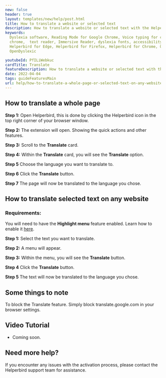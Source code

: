 ```yaml
---
new: false
header: true
layout: templates/new/help/post.html
title: How to translate a website or selected text
description: How to translate a website or selected text with the Helperbird browser extension.
keywords:
  Dyslexia software, Reading Mode for Google Chrome, Voice typing for chrome, Text to speech for
  chrome,  text reader, Immersive Reader, dyslexia fonts, accessibility software, dyslexia software,
  Helperbird for Edge, Helperbird for Firefox, Helperbird for Chrome, Opendyslexic for Chrome,
  OpenDyslexic

youtubeId: PfILiWebkuc
cardTitle: Translate
featureDescription: How to translate a website or selected text with the Helperbird browser extension.
date: 2022-04-04
tags: guideFeaturesMain
url: help/how-to-translate-a-whole-page-or-selected-text-on-any-website/
---
```





## How to translate a whole page

**Step 1:** Open Helperbird, this is done by clicking the Helperbird icon in the top right corner of your browser window.

**Step 2:** The extension will open. Showing the quick actions and other features.

**Step 3:** Scroll to the **Translate** card.

**Step 4:** Within the **Translate** card, you will see the **Translate** option.

**Step 5** Choose the language you want to translate to.

**Step 6** Click the **Translate** button.

**Step 7** The page will now be translated to the language you chose.


## How to translate selected text on any website

### Requirements:
You will need to have the **Highlight menu** feature enabled. Learn how to enable it [here](https://helperbird.com/help/how-to-enable-the-highlight-menu/).

**Step 1:** Select the text you want to translate.

**Step 2:** A menu will appear.

**Step 3:** Within the menu, you will see the **Translate** button.

**Step 4** Click the **Translate** button.

**Step 5** The text will now be translated to the language you chose.


## Some things to note

To block the Translate feature. Simply block translate.google.com in your browser settings.


## Video Tutorial

- Coming soon.



## Need more help?

If you encounter any issues with the activation process, please contact the Helperbird support team for assistance.






